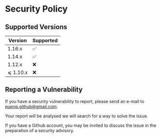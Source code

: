 # Security Policy

## Supported Versions

| Version  | Supported          |
| -------- | ------------------ |
| 1.16.x   | :white_check_mark: |
| 1.14.x   | :white_check_mark: |
| 1.12.x   | :x:                |
| &leqslant; 1.10.x | :x:       |

## Reporting a Vulnerability

If you have a security vulnerability to report, please send an e-mail to pupnp.github@gmail.com.

Your report will be analysed we will search for a way to solve the issue.

If you have a Github account, you may be invited to discuss the issue in the preparation of a security advisory.
